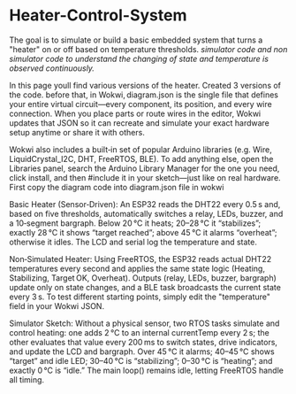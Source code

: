 # Heater-Control-System
The goal is to simulate or build a basic embedded system that turns a "heater" on or off based on temperature thresholds.
*simulator code and non simulator code to understand the changing of state and temperature is observed continuously.*

In this page youll find various versions of the heater. Created 3 versions of the code.
before that, in Wokwi, diagram.json is the single file that defines your entire virtual circuit—every component, its position, and every wire connection. When you place parts or route wires in the editor, Wokwi updates that JSON so it can recreate and simulate your exact hardware setup anytime or share it with others.

Wokwi also includes a built‑in set of popular Arduino libraries (e.g. Wire, LiquidCrystal_I2C, DHT, FreeRTOS, BLE). To add anything else, open the Libraries panel, search the Arduino Library Manager for the one you need, click install, and then #include it in your sketch—just like on real hardware.
First copy the diagram code into diagram.json file in wokwi

Basic Heater (Sensor‐Driven):
An ESP32 reads the DHT22 every 0.5 s and, based on five thresholds, automatically switches a relay, LEDs, buzzer, and a 10‑segment bargraph. Below 20 °C it heats; 20–28 °C it “stabilizes”; exactly 28 °C it shows “target reached”; above 45 °C it alarms “overheat”; otherwise it idles. The LCD and serial log the temperature and state.

Non‑Simulated Heater:
Using FreeRTOS, the ESP32 reads actual DHT22 temperatures every second and applies the same state logic (Heating, Stabilizing, Target OK, Overheat). Outputs (relay, LEDs, buzzer, bargraph) update only on state changes, and a BLE task broadcasts the current state every 3 s. To test different starting points, simply edit the "temperature" field in your Wokwi JSON.

Simulator Sketch:
Without a physical sensor, two RTOS tasks simulate and control heating: one adds 2 °C to an internal currentTemp every 2 s; the other evaluates that value every 200 ms to switch states, drive indicators, and update the LCD and bargraph. Over 45 °C it alarms; 40–45 °C shows “target” and idle LED; 30–40 °C is “stabilizing”; 0–30 °C is “heating”; and exactly 0 °C is “idle.” The main loop() remains idle, letting FreeRTOS handle all timing.
